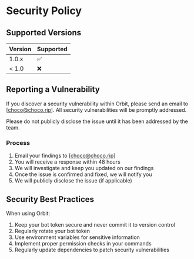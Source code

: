 # Security Policy

## Supported Versions

| Version | Supported          |
| ------- | ------------------ |
| 1.0.x   | :white_check_mark: |
| < 1.0   | :x:                |

## Reporting a Vulnerability

If you discover a security vulnerability within Orbit, please send an email to [choco@choco.rip]. All security vulnerabilities will be promptly addressed.

Please do not publicly disclose the issue until it has been addressed by the team.

### Process

1. Email your findings to [choco@choco.rip]
2. You will receive a response within 48 hours
3. We will investigate and keep you updated on our findings
4. Once the issue is confirmed and fixed, we will notify you
5. We will publicly disclose the issue (if applicable)

## Security Best Practices

When using Orbit:

1. Keep your bot token secure and never commit it to version control
2. Regularly rotate your bot token
3. Use environment variables for sensitive information
4. Implement proper permission checks in your commands
5. Regularly update dependencies to patch security vulnerabilities 